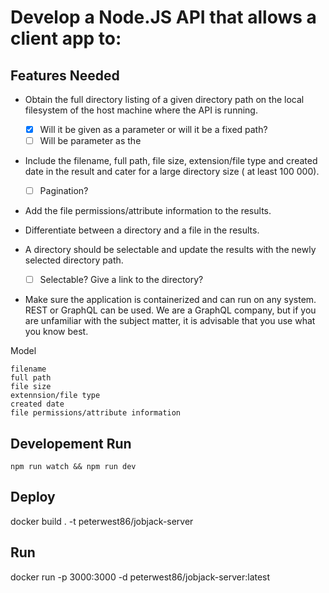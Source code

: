 # Develop a Node.JS API that allows a client app to:

## Features Needed

- Obtain the full directory listing of a given directory path on the local filesystem of the host machine where the API is running.

  - [x] Will it be given as a parameter or will it be a fixed path?
  - [ ] Will be parameter as the

- Include the filename, full path, file size, extension/file type and created date in the result and cater for a large directory size ( at least 100 000).

  - [ ] Pagination?

- Add the file permissions/attribute information to the results.

- Differentiate between a directory and a file in the results.

- A directory should be selectable and update the results with the newly selected directory path.

  - [ ] Selectable? Give a link to the directory?

- Make sure the application is containerized and can run on any system. REST or GraphQL can be used. We are a GraphQL company, but if you are unfamiliar with the subject matter, it is advisable that you use what you know best.

Model

```
filename
full path
file size
extennsion/file type
created date
file permissions/attribute information

```

## Developement Run

```
npm run watch && npm run dev
```

## Deploy

docker build . -t peterwest86/jobjack-server

## Run

docker run -p 3000:3000 -d peterwest86/jobjack-server:latest
